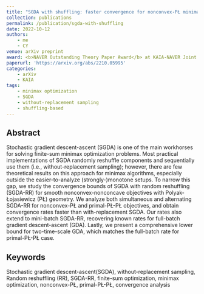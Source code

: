 ```yaml
---
title: "SGDA with shuffling: faster convergence for nonconvex-PŁ minimax optimization"
collection: publications
permalink: /publication/sgda-with-shuffling
date: 2022-10-12
authors:
    - me
    - CY
venue: arXiv preprint
award: <b>NAVER Outstanding Theory Paper Award</b> at KAIA-NAVER Joint Conference (2022 Fall)
paperurl: 'https://arxiv.org/abs/2210.05995'
categories: 
    - arXiv
    - KAIA
tags:
    - minimax optimization
    - SGDA
    - without-replacement sampling
    - shuffling-based
---
```


## Abstract

Stochastic gradient descent-ascent (SGDA) is one of the main workhorses for solving finite-sum minimax optimization problems. Most practical implementations of SGDA randomly reshuffle components and sequentially use them (i.e., without-replacement sampling); however, there are few theoretical results on this approach for minimax algorithms, especially outside the easier-to-analyze (strongly-)monotone setups. To narrow this gap, we study the convergence bounds of SGDA with random reshuffling (SGDA-RR) for smooth nonconvex-nonconcave objectives with Polyak-Łojasiewicz (PŁ) geometry. We analyze both simultaneous and alternating SGDA-RR for nonconvex-PŁ and primal-PŁ-PŁ objectives, and obtain convergence rates faster than with-replacement SGDA. Our rates also extend to mini-batch SGDA-RR, recovering known rates for full-batch gradient descent-ascent (GDA). Lastly, we present a comprehensive lower bound for two-time-scale GDA, which matches the full-batch rate for primal-PŁ-PŁ case.

## Keywords

Stochastic gradient descent-ascent(SGDA), without-replacement sampling, Random reshuffling (RR), SGDA-RR, finite-sum optimization, minimax optimization, nonconvex-PŁ, primal-PŁ-PŁ, convergence analysis
